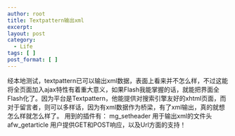 ```yaml
---
author: root
title: Textpattern输出xml
excerpt:
layout: post
category:
  - Life
tags: [ ]
post_format: [ ]
---
```

经本地测试，textpattern已可以输出xml数据，表面上看来并不怎么样，不过这能将全页面加入ajax特性有着重大意义，如果Flash我能掌握的话，就能把界面全Flash化了。因为平台是Textpattern，他能提供对搜索引擎友好的xhtml页面，而对于留言者，则可以多样话，因为有xml数据作为桥梁，有了xml输出，真的就想怎么样就怎么样了。 用到的插件有： mg\_setheader 用于输出xml的文件头 afw\_getarticle 用户提供GET和POST响应，以及Url方面的支持！